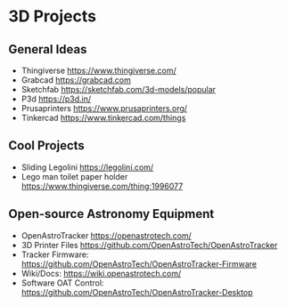 # 3D Projects

## General Ideas

- Thingiverse <https://www.thingiverse.com/>
- Grabcad <https://grabcad.com>
- Sketchfab <https://sketchfab.com/3d-models/popular>
- P3d <https://p3d.in/>
- Prusaprinters <https://www.prusaprinters.org/>
- Tinkercad <https://www.tinkercad.com/things>

## Cool Projects

- Sliding Legolini <https://legolini.com/>
- Lego man toilet paper holder <https://www.thingiverse.com/thing:1996077>

## Open-source Astronomy Equipment

- OpenAstroTracker <https://openastrotech.com/>
- 3D Printer Files <https://github.com/OpenAstroTech/OpenAstroTracker>
- Tracker Firmware: <https://github.com/OpenAstroTech/OpenAstroTracker-Firmware>
- Wiki/Docs: <https://wiki.openastrotech.com/>
- Software OAT Control: <https://github.com/OpenAstroTech/OpenAstroTracker-Desktop>
